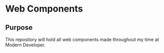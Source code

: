 # Web Components

## Purpose
This repository will hold all web components made throughout my time at Modern Developer.